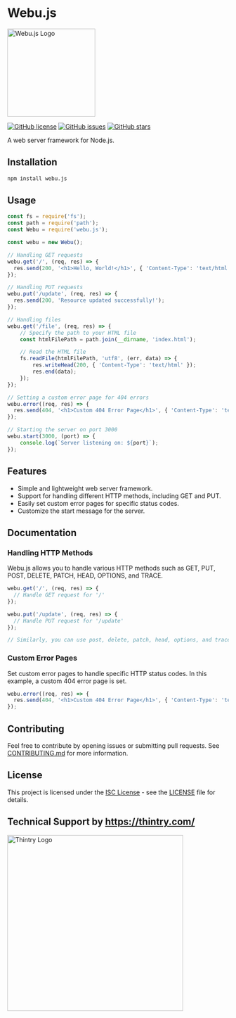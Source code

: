 # Webu.js

<img src="https://thintry.com/wp-content/uploads/2023/12/webu.jslogo.png" alt="Webu.js Logo" width="200">

[![GitHub license](https://img.shields.io/github/license/mrsajadpp/webu.svg)](https://github.com/mrsajadpp/webu/blob/main/LICENSE)
[![GitHub issues](https://img.shields.io/github/issues/mrsajadpp/webu.svg)](https://github.com/mrsajadpp/webu/issues)
[![GitHub stars](https://img.shields.io/github/stars/mrsajadpp/webu.svg)](https://github.com/mrsajadpp/webu/stargazers)

A web server framework for Node.js.

## Installation

```bash
npm install webu.js
```

## Usage

```javascript
const fs = require('fs');
const path = require('path');
const Webu = require('webu.js');

const webu = new Webu();

// Handling GET requests
webu.get('/', (req, res) => {
  res.send(200, '<h1>Hello, World!</h1>', { 'Content-Type': 'text/html' });
});

// Handling PUT requests
webu.put('/update', (req, res) => {
  res.send(200, 'Resource updated successfully!');
});

// Handling files
webu.get('/file', (req, res) => {
    // Specify the path to your HTML file
    const htmlFilePath = path.join(__dirname, 'index.html');

    // Read the HTML file
    fs.readFile(htmlFilePath, 'utf8', (err, data) => {
        res.writeHead(200, { 'Content-Type': 'text/html' });
        res.end(data);
    });
});

// Setting a custom error page for 404 errors
webu.error((req, res) => {
  res.send(404, '<h1>Custom 404 Error Page</h1>', { 'Content-Type': 'text/html' });
});

// Starting the server on port 3000
webu.start(3000, (port) => {
    console.log(`Server listening on: ${port}`);
});
```

## Features

- Simple and lightweight web server framework.
- Support for handling different HTTP methods, including GET and PUT.
- Easily set custom error pages for specific status codes.
- Customize the start message for the server.

## Documentation

### Handling HTTP Methods

Webu.js allows you to handle various HTTP methods such as GET, PUT, POST, DELETE, PATCH, HEAD, OPTIONS, and TRACE.

```javascript
webu.get('/', (req, res) => {
  // Handle GET request for '/'
});

webu.put('/update', (req, res) => {
  // Handle PUT request for '/update'
});

// Similarly, you can use post, delete, patch, head, options, and trace methods
```

### Custom Error Pages

Set custom error pages to handle specific HTTP status codes. In this example, a custom 404 error page is set.

```javascript
webu.error((req, res) => {
  res.send(404, '<h1>Custom 404 Error Page</h1>', { 'Content-Type': 'text/html' });
});
```

## Contributing

Feel free to contribute by opening issues or submitting pull requests. See [CONTRIBUTING.md](CONTRIBUTING.md) for more information.

## License

This project is licensed under the [ISC License](https://opensource.org/licenses/ISC) - see the [LICENSE](LICENSE) file for details.

## Technical Support by https://thintry.com/

<img src="https://thintry.com/wp-content/uploads/2023/12/nobnr2-1.png" alt="Thintry Logo" width="400">

